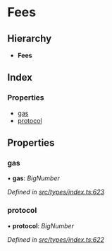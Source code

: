 # Fees

## Hierarchy

* **Fees**

## Index

### Properties

* [gas](fees.md#gas)
* [protocol](fees.md#protocol)

## Properties

### gas

• **gas**: _BigNumber_

_Defined in_ [_src/types/index.ts:623_](https://github.com/PolymathNetwork/polymesh-sdk/blob/bf2b7a12/src/types/index.ts#L623)

### protocol

• **protocol**: _BigNumber_

_Defined in_ [_src/types/index.ts:622_](https://github.com/PolymathNetwork/polymesh-sdk/blob/bf2b7a12/src/types/index.ts#L622)

